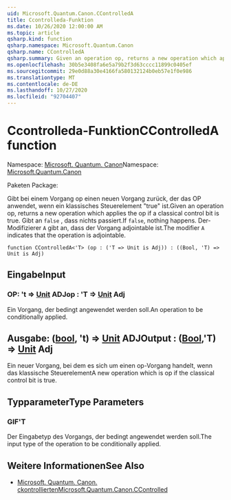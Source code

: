 ```yaml
---
uid: Microsoft.Quantum.Canon.CControlledA
title: Ccontrolleda-Funktion
ms.date: 10/26/2020 12:00:00 AM
ms.topic: article
qsharp.kind: function
qsharp.namespace: Microsoft.Quantum.Canon
qsharp.name: CControlledA
qsharp.summary: Given an operation op, returns a new operation which applies the op if a classical control bit is true. If `false`, nothing happens. The modifier `A` indicates that the operation is adjointable.
ms.openlocfilehash: 30b5e3408fa6e5a79b2f3d63cccc11899c0405ef
ms.sourcegitcommit: 29e0d88a30e4166fa580132124b0eb57e1f0e986
ms.translationtype: MT
ms.contentlocale: de-DE
ms.lasthandoff: 10/27/2020
ms.locfileid: "92704407"
---
```

# <a name="ccontrolleda-function"></a><span data-ttu-id="7c57b-102">Ccontrolleda-Funktion</span><span class="sxs-lookup"><span data-stu-id="7c57b-102">CControlledA function</span></span>

<span data-ttu-id="7c57b-103">Namespace: [Microsoft. Quantum. Canon](xref:Microsoft.Quantum.Canon)</span><span class="sxs-lookup"><span data-stu-id="7c57b-103">Namespace: [Microsoft.Quantum.Canon](xref:Microsoft.Quantum.Canon)</span></span>

<span data-ttu-id="7c57b-104">Paketen [](https://nuget.org/packages/)</span><span class="sxs-lookup"><span data-stu-id="7c57b-104">Package: [](https://nuget.org/packages/)</span></span>


<span data-ttu-id="7c57b-105">Gibt bei einem Vorgang op einen neuen Vorgang zurück, der das OP anwendet, wenn ein klassisches Steuerelement "true" ist.</span><span class="sxs-lookup"><span data-stu-id="7c57b-105">Given an operation op, returns a new operation which applies the op if a classical control bit is true.</span></span> <span data-ttu-id="7c57b-106">Gibt an `false` , dass nichts passiert.</span><span class="sxs-lookup"><span data-stu-id="7c57b-106">If `false`, nothing happens.</span></span>
<span data-ttu-id="7c57b-107">Der-Modifizierer `A` gibt an, dass der Vorgang adjointable ist.</span><span class="sxs-lookup"><span data-stu-id="7c57b-107">The modifier `A` indicates that the operation is adjointable.</span></span>

```qsharp
function CControlledA<'T> (op : ('T => Unit is Adj)) : ((Bool, 'T) => Unit is Adj)
```


## <a name="input"></a><span data-ttu-id="7c57b-108">Eingabe</span><span class="sxs-lookup"><span data-stu-id="7c57b-108">Input</span></span>

### <a name="op--t--unit-adj"></a><span data-ttu-id="7c57b-109">OP: 't => [Unit](xref:microsoft.quantum.lang-ref.unit) ADJ</span><span class="sxs-lookup"><span data-stu-id="7c57b-109">op : 'T => [Unit](xref:microsoft.quantum.lang-ref.unit) Adj</span></span>

<span data-ttu-id="7c57b-110">Ein Vorgang, der bedingt angewendet werden soll.</span><span class="sxs-lookup"><span data-stu-id="7c57b-110">An operation to be conditionally applied.</span></span>



## <a name="output--boolt--unit-adj"></a><span data-ttu-id="7c57b-111">Ausgabe: ([bool](xref:microsoft.quantum.lang-ref.bool), 't) => [Unit](xref:microsoft.quantum.lang-ref.unit) ADJ</span><span class="sxs-lookup"><span data-stu-id="7c57b-111">Output : ([Bool](xref:microsoft.quantum.lang-ref.bool),'T) => [Unit](xref:microsoft.quantum.lang-ref.unit) Adj</span></span>

<span data-ttu-id="7c57b-112">Ein neuer Vorgang, bei dem es sich um einen op-Vorgang handelt, wenn das klassische Steuerelement</span><span class="sxs-lookup"><span data-stu-id="7c57b-112">A new operation which is op if the classical control bit is true.</span></span>

## <a name="type-parameters"></a><span data-ttu-id="7c57b-113">Typparameter</span><span class="sxs-lookup"><span data-stu-id="7c57b-113">Type Parameters</span></span>

### <a name="t"></a><span data-ttu-id="7c57b-114">GIF</span><span class="sxs-lookup"><span data-stu-id="7c57b-114">'T</span></span>

<span data-ttu-id="7c57b-115">Der Eingabetyp des Vorgangs, der bedingt angewendet werden soll.</span><span class="sxs-lookup"><span data-stu-id="7c57b-115">The input type of the operation to be conditionally applied.</span></span>

## <a name="see-also"></a><span data-ttu-id="7c57b-116">Weitere Informationen</span><span class="sxs-lookup"><span data-stu-id="7c57b-116">See Also</span></span>

- [<span data-ttu-id="7c57b-117">Microsoft. Quantum. Canon. ckontrollierten</span><span class="sxs-lookup"><span data-stu-id="7c57b-117">Microsoft.Quantum.Canon.CControlled</span></span>](xref:Microsoft.Quantum.Canon.CControlled)